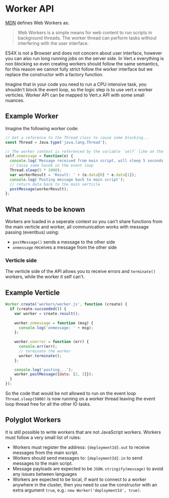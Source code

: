 # Worker API

[MDN](https://developer.mozilla.org/en-US/docs/Web/API/Web_Workers_API/Using_web_workers) defines Web Workers as:

> Web Workers is a simple means for web content to run scripts in background threads.
> The worker thread can perform tasks without interfering with the user interface.

ES4X is not a Browser and does not concern about user interface, however you can also run long running jobs on the
server side. In Vert.x everything is non blocking so even creating workers should follow the same semantics, for this
reason we cannot fully strict follow the worker interface but we replace the constructor with a factory function.

Imagine that in your code you need to run a CPU intensive task, you shouldn't block the event loop, so the logic step
is to use vert.x worker verticles. Worker API can be mapped to Vert.x API with some small nuances.

## Example Worker

Imagine the following worker code:

```js
// Get a reference to the Thread class to cause some blocking...
const Thread = Java.type('java.lang.Thread');

// The worker context is referenced by the variable `self` like on the MDN docs
self.onmessage = function(e) {
  console.log('Message received from main script, will sleep 5 seconds...');
  // Cause some havok in the event loop
  Thread.sleep(5 * 1000);
  var workerResult = 'Result: ' + (e.data[0] * e.data[1]);
  console.log('Posting message back to main script');
  // return data back to the main verticle
  postMessage(workerResult);
};
```

## What needs to be known

Workers are loaded in a seperate context so you can't share functions from the main verticle and worker, all
communication works with message passing (eventbus) using:

* `postMessage()` sends a message to the other side
* `onmessage` receives a message from the other side

### Verticle side

The verticle side of the API allows you to receive errors and `terminate()` workers, while the worker it self can't.

## Example Verticle

```js
Worker.create('workers/worker.js', function (create) {
  if (create.succeeded()) {
    var worker = create.result();
    
    worker.onmessage = function (msg) {
      console.log('onmessage: ' + msg);
    };
    
    worker.onerror = function (err) {
      console.err(err);
      // terminate the worker
      worker.terminate();
    };

    console.log('posting...');
    worker.postMessage({data: [2, 3]});
  }
});
```

So the code that would be not allowed to run on the event loop `Thread.sleep(5000)` is now running on a worker thread
leaving the event loop thread free for all the other IO tasks.

## Polyglot Workers

It is still possible to write workers that are not JavaScript workers. Workers must follow a very small list of rules:

* Workers must register the address: `{deploymentId}.out` to receive messages from the main script.
* Workers should send messages to: `{deploymentId}.in` to send messages to the main script.
* Message payloads are expected to be `JSON.stringify(message)` to avoid any issues between languages
* Workers are expected to be local, if want to connect to a worker anywhere in the cluster, then you need to use the
  constructor with an extra argument `true`, e.g.: `new Worker('deploymentId', true)`.
